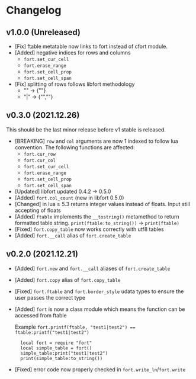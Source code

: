 # Changelog

## v1.0.0 (Unreleased)

- [Fix] ftable metatable now links to fort instead of cfort module.
- [Added] negative indices for rows and columns
  - `fort.set_cur_cell`
  - `fort.erase_range`
  - `fort.set_cell_prop`
  - `fort.set_cell_span`
- [Fix] splitting of rows follows libfort methodology
  - "" -> {""}
  - "|" -> {"",""}

## v0.3.0 (2021.12.26)

This should be the last minor release before v1 stable is released.

- [BREAKING] `row` and `col` arguments are now 1 indexed to follow lua
  convention. The following functions are affected:
  - `fort.cur_row`
  - `fort.cur_col`
  - `fort.set_cur_cell`
  - `fort.erase_range`
  - `fort.set_cell_prop`
  - `fort.set_cell_span`
- [Updated] libfort updated 0.4.2 → 0.5.0
- [Added] `fort.col_count` (new in libfort 0.5.0)
- [Changed] in lua ≥ 5.3 returns integer values instead of floats. Input still
  accepting of floats
- [Added] `ftable` implements the `__tostring()` metamethod to return formatted
  table string. `print(ftable:to_string())` → `print(ftable)`
- [Fixed] `fort.copy_table` now works correctly with utf8 tables
- [Added] `fort.__call` alias of `fort.create_table`

## v0.2.0 (2021.12.21)

- [Added] `fort.new` and `fort.__call` aliases of `fort.create_table`
- [Added] `fort.copy` alias of `fort.copy_table`
- [Fixed] `fort.ftable` and `fort.border_style` udata types to ensure the user
  passes the correct type
- [Added] `fort` is now a class module which means the function can be accessed
  from ftable

  Example `fort.printf(ftable, "test1|test2") == ftable:printf("test1|test2")`

        local fort = require "fort"
        local simple_table = fort()
        simple_table:print("test1|test2")
        print(simple_table:to_string())

- [Fixed] error code now properly checked in `fort.write_ln`/`fort.write`
